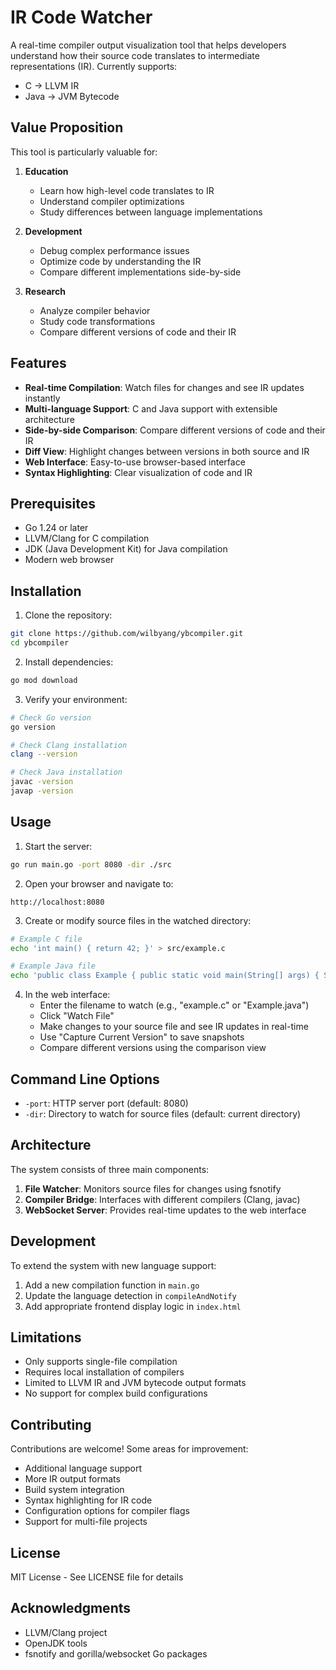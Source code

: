 # IR Code Watcher

A real-time compiler output visualization tool that helps developers understand how their source code translates to intermediate representations (IR). Currently supports:
- C → LLVM IR
- Java → JVM Bytecode

## Value Proposition

This tool is particularly valuable for:

1. **Education**
   - Learn how high-level code translates to IR
   - Understand compiler optimizations
   - Study differences between language implementations

2. **Development**
   - Debug complex performance issues
   - Optimize code by understanding the IR
   - Compare different implementations side-by-side

3. **Research**
   - Analyze compiler behavior
   - Study code transformations
   - Compare different versions of code and their IR

## Features

- **Real-time Compilation**: Watch files for changes and see IR updates instantly
- **Multi-language Support**: C and Java support with extensible architecture
- **Side-by-side Comparison**: Compare different versions of code and their IR
- **Diff View**: Highlight changes between versions in both source and IR
- **Web Interface**: Easy-to-use browser-based interface
- **Syntax Highlighting**: Clear visualization of code and IR

## Prerequisites

- Go 1.24 or later
- LLVM/Clang for C compilation
- JDK (Java Development Kit) for Java compilation
- Modern web browser

## Installation

1. Clone the repository:
```bash
git clone https://github.com/wilbyang/ybcompiler.git
cd ybcompiler
```

2. Install dependencies:
```bash
go mod download
```

3. Verify your environment:
```bash
# Check Go version
go version

# Check Clang installation
clang --version

# Check Java installation
javac -version
javap -version
```

## Usage

1. Start the server:
```bash
go run main.go -port 8080 -dir ./src
```

2. Open your browser and navigate to:
```
http://localhost:8080
```

3. Create or modify source files in the watched directory:
```bash
# Example C file
echo 'int main() { return 42; }' > src/example.c

# Example Java file
echo 'public class Example { public static void main(String[] args) { System.out.println(42); } }' > src/Example.java
```

4. In the web interface:
   - Enter the filename to watch (e.g., "example.c" or "Example.java")
   - Click "Watch File"
   - Make changes to your source file and see IR updates in real-time
   - Use "Capture Current Version" to save snapshots
   - Compare different versions using the comparison view

## Command Line Options

- `-port`: HTTP server port (default: 8080)
- `-dir`: Directory to watch for source files (default: current directory)

## Architecture

The system consists of three main components:

1. **File Watcher**: Monitors source files for changes using fsnotify
2. **Compiler Bridge**: Interfaces with different compilers (Clang, javac)
3. **WebSocket Server**: Provides real-time updates to the web interface

## Development

To extend the system with new language support:

1. Add a new compilation function in `main.go`
2. Update the language detection in `compileAndNotify`
3. Add appropriate frontend display logic in `index.html`

## Limitations

- Only supports single-file compilation
- Requires local installation of compilers
- Limited to LLVM IR and JVM bytecode output formats
- No support for complex build configurations

## Contributing

Contributions are welcome! Some areas for improvement:

- Additional language support
- More IR output formats
- Build system integration
- Syntax highlighting for IR code
- Configuration options for compiler flags
- Support for multi-file projects

## License

MIT License - See LICENSE file for details

## Acknowledgments

- LLVM/Clang project
- OpenJDK tools
- fsnotify and gorilla/websocket Go packages 